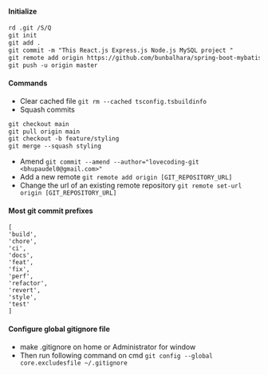#### Initialize

```dtd
rd .git /S/Q
git init
git add .
git commit -m "This React.js Express.js Node.js MySQL project "
git remote add origin https://github.com/bunbalhara/spring-boot-mybatis-maven-postgresql.git
git push -u origin master
```

#### Commands
- Clear cached file
`git rm --cached tsconfig.tsbuildinfo`
- Squash commits
```dtd
git checkout main
git pull origin main 
git checkout -b feature/styling
git merge --squash styling
```
- Amend
`git commit --amend --author="lovecoding-git <bhupaudel0@gmail.com>"`
- Add a new remote
`git remote add origin [GIT_REPOSITORY_URL]`
- Change the url of an existing remote repository
`git remote set-url origin [GIT_REPOSITORY_URL]`


#### Most git commit prefixes

```dotenv
[
'build',
'chore',
'ci',
'docs',
'feat',
'fix',
'perf',
'refactor',
'revert',
'style',
'test'
]
```

#### Configure global gitignore file
- make .gitignore on home or Administrator for window
- Then run following command on cmd
`git config --global core.excludesfile ~/.gitignore`